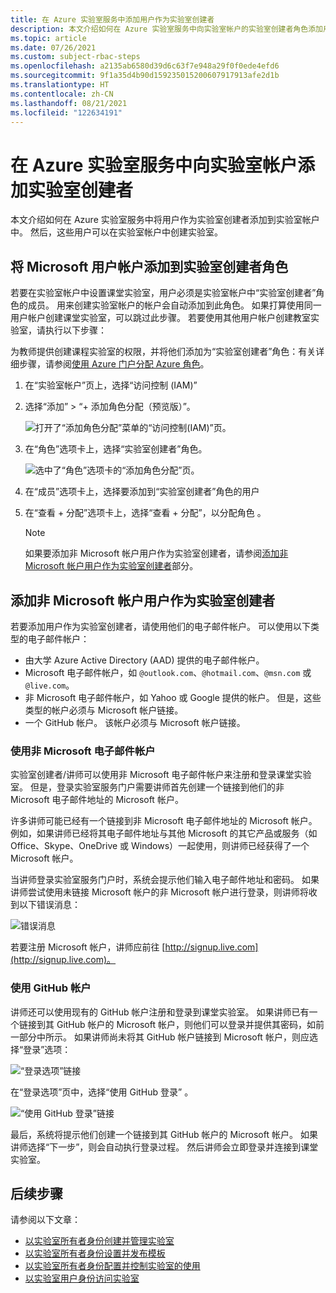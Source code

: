 ```yaml
---
title: 在 Azure 实验室服务中添加用户作为实验室创建者
description: 本文介绍如何在 Azure 实验室服务中向实验室帐户的实验室创建者角色添加用户。 实验室创建者可以在此实验室帐户中创建实验室。
ms.topic: article
ms.date: 07/26/2021
ms.custom: subject-rbac-steps
ms.openlocfilehash: a2135ab6580d39d6c63f7e948a29f0f0ede4efd6
ms.sourcegitcommit: 9f1a35d4b90d159235015200607917913afe2d1b
ms.translationtype: HT
ms.contentlocale: zh-CN
ms.lasthandoff: 08/21/2021
ms.locfileid: "122634191"
---
```

# <a name="add-lab-creators-to-a-lab-account-in-azure-lab-services"></a>在 Azure 实验室服务中向实验室帐户添加实验室创建者
本文介绍如何在 Azure 实验室服务中将用户作为实验室创建者添加到实验室帐户中。 然后，这些用户可以在实验室帐户中创建实验室。 

## <a name="add-microsoft-user-account-to-lab-creator-role"></a>将 Microsoft 用户帐户添加到实验室创建者角色
若要在实验室帐户中设置课堂实验室，用户必须是实验室帐户中“实验室创建者”角色的成员。 用来创建实验室帐户的帐户会自动添加到此角色。 如果打算使用同一用户帐户创建课堂实验室，可以跳过此步骤。 若要使用其他用户帐户创建教室实验室，请执行以下步骤： 

为教师提供创建课程实验室的权限，并将他们添加为“实验室创建者”角色：有关详细步骤，请参阅[使用 Azure 门户分配 Azure 角色](../role-based-access-control/role-assignments-portal.md)。


1. 在“实验室帐户”页上，选择“访问控制 (IAM)” 

1. 选择“添加” > “+ 添加角色分配（预览版）”。 

    ![打开了“添加角色分配”菜单的“访问控制(IAM)”页。](../../includes/role-based-access-control/media/add-role-assignment-menu-generic.png)

1. 在“角色”选项卡上，选择“实验室创建者”角色。 

    ![选中了“角色”选项卡的“添加角色分配”页。](../../includes/role-based-access-control/media/add-role-assignment-role-generic.png)

1. 在“成员”选项卡上，选择要添加到“实验室创建者”角色的用户

1. 在“查看 + 分配”选项卡上，选择“查看 + 分配”，以分配角色 。




    > [!NOTE]
    > 如果要添加非 Microsoft 帐户用户作为实验室创建者，请参阅[添加非 Microsoft 帐户用户作为实验室创建者](#add-a-non-microsoft-account-user-as-a-lab-creator)部分。 

## <a name="add-a-non-microsoft-account-user-as-a-lab-creator"></a>添加非 Microsoft 帐户用户作为实验室创建者
若要添加用户作为实验室创建者，请使用他们的电子邮件帐户。 可以使用以下类型的电子邮件帐户：

- 由大学 Azure Active Directory (AAD) 提供的电子邮件帐户。
- Microsoft 电子邮件帐户，如 `@outlook.com`、`@hotmail.com`、`@msn.com` 或 `@live.com`。
- 非 Microsoft 电子邮件帐户，如 Yahoo 或 Google 提供的帐户。 但是，这些类型的帐户必须与 Microsoft 帐户链接。
- 一个 GitHub 帐户。 该帐户必须与 Microsoft 帐户链接。

### <a name="using-a-non-microsoft-email-account"></a>使用非 Microsoft 电子邮件帐户
实验室创建者/讲师可以使用非 Microsoft 电子邮件帐户来注册和登录课堂实验室。  但是，登录实验室服务门户需要讲师首先创建一个链接到他们的非 Microsoft 电子邮件地址的 Microsoft 帐户。

许多讲师可能已经有一个链接到非 Microsoft 电子邮件地址的 Microsoft 帐户。 例如，如果讲师已经将其电子邮件地址与其他 Microsoft 的其它产品或服务（如 Office、Skype、OneDrive 或 Windows）一起使用，则讲师已经获得了一个 Microsoft 帐户。  

当讲师登录实验室服务门户时，系统会提示他们输入电子邮件地址和密码。 如果讲师尝试使用未链接 Microsoft 帐户的非 Microsoft 帐户进行登录，则讲师将收到以下错误消息： 

![错误消息](./media/how-to-configure-student-usage/cant-find-account.png)

若要注册 Microsoft 帐户，讲师应前往 [http://signup.live.com](http://signup.live.com)。  


### <a name="using-a-github-account"></a>使用 GitHub 帐户
讲师还可以使用现有的 GitHub 帐户注册和登录到课堂实验室。 如果讲师已有一个链接到其 GitHub 帐户的 Microsoft 帐户，则他们可以登录并提供其密码，如前一部分中所示。 如果讲师尚未将其 GitHub 帐户链接到 Microsoft 帐户，则应选择“登录”选项：

![“登录选项”链接](./media/how-to-configure-student-usage/signin-options.png)

在“登录选项”页中，选择“使用 GitHub 登录” 。

![“使用 GitHub 登录”链接](./media/how-to-configure-student-usage/signin-github.png)

最后，系统将提示他们创建一个链接到其 GitHub 帐户的 Microsoft 帐户。 如果讲师选择“下一步”，则会自动执行登录过程。  然后讲师会立即登录并连接到课堂实验室。


## <a name="next-steps"></a>后续步骤
请参阅以下文章：

- [以实验室所有者身份创建并管理实验室](how-to-manage-classroom-labs.md)
- [以实验室所有者身份设置并发布模板](how-to-create-manage-template.md)
- [以实验室所有者身份配置并控制实验室的使用](how-to-configure-student-usage.md)
- [以实验室用户身份访问实验室](how-to-use-classroom-lab.md)
